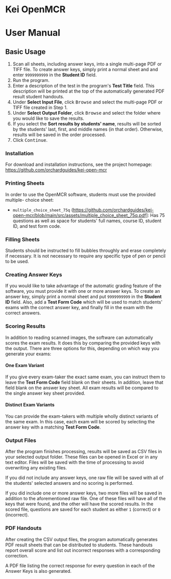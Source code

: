 <!-- NOTE: This file is used to generate the manual.pdf, which must be
done as part of the build process (see /build_instructions.md) -->

# Kei OpenMCR

# User Manual

## Basic Usage

1. Scan all sheets, including answer keys, into a single multi-page PDF or TIFF file. To create answer keys, simply print a normal sheet and and enter `9999999999` in the **Student ID** field.
2. Run the program.
3. Enter a description of the test in the program's **Test Title** field. This description will be printed at the top of the automatically generated PDF result student handouts.
4. Under **Select Input File**, click <kbd>Browse</kbd> and select the multi-page PDF or TIFF file created in Step 1.
5. Under **Select Output Folder**, click <kbd>Browse</kbd> and select the folder where you would like to save the results.
6. If you select the **Sort results by students' name**, results will be sorted by the students' last, first, and middle names (in that order). Otherwise, results will be saved in the order processed.
7. Click <kbd>Continue</kbd>.

### Installation

For download and installation instructions, see the project homepage:
https://github.com/orchardguides/kei-open-mcr

### Printing Sheets

In order to use the OpenMCR software, students must use the provided multiple-
choice sheet:

- `multiple_choice_sheet_75q` (https://github.com/orchardguides/kei-open-mcr/blob/main/src/assets/multiple_choice_sheet_75q.pdf]: Has 75 questions as well as space for students' full names, course ID, student ID, and test form code.

### Filling Sheets

Students should be instructed to fill bubbles throughly and erase completely
if necessary. It is not necessary to require any specific type of pen or pencil
to be used.

### Creating Answer Keys

If you would like to take advantage of the automatic grading feature of the
software, you must provide it with one or more answer keys. To create an answer
key, simply print a normal sheet and put `9999999999` in the **Student ID**
field. Also, add a **Test Form Code** which will be used to match students' exams
with the correct answer key, and finally fill in the exam with the correct
answers.

### Scoring Results

In addition to reading scanned images, the software can automatically scores
the exam results. It does this by comparing the provided keys with the output.
There are three options for this, depending on which way you generate your exams:

#### One Exam Variant

If you give every exam-taker the exact same exam, you can instruct them to leave
the **Test Form Code** field blank on their sheets. In addition, leave that
field blank on the answer key sheet. All exam results will be compared to the
single answer key sheet provided.

#### Distinct Exam Variants

You can provide the exam-takers with multiple wholly distinct variants
of the same exam. In this case, each exam will be scored by selecting the answer
key with a matching **Test Form Code**.

### Output Files

After the program finishes processing, results will be saved as CSV files in
your selected output folder. These files can be opened in Excel or in any text
editor. Files will be saved with the time of processing to avoid overwriting any
existing files.

If you did not include any answer keys, one raw file will be saved with all of
the students' selected answers and no scoring is performed.

If you did include one or more answer keys, two more files will be saved in
addition to the aforementioned raw file. One of these files will have all of the
keys that were found, and the other will have the scored results. In the scored
file, questions are saved for each student as either `1` (correct) or `0`
(incorrect).

### PDF Handouts

After creating the CSV output files, the program automatically generates PDF result
sheets that can be distributed to students. These handouts report overall score and
list out incorrect responses with a corresponding correction.

A PDF file listing the correct response for every question in each of the Answer
Keys is also generated.
